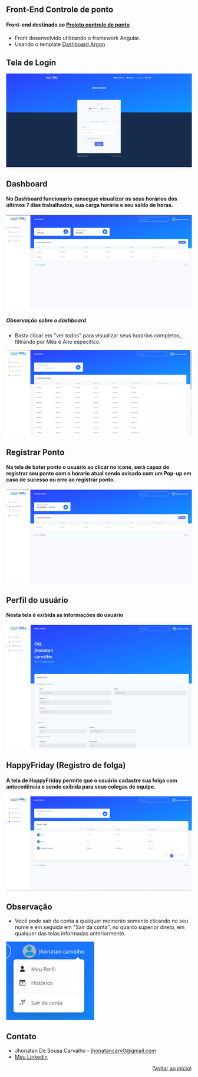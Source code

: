 ## Front-End Controle de ponto

#### Front-end destinado ao [Projeto controle de ponto](https://github.com/Jhonvtxn/ControleDePonto.git)

- Front desenvolvido utilizando o framework Angular.
- Usando o template <a href="https://www.creative-tim.com/product/argon-dashboard">Dashboard Argon</a>

## Tela de Login

<img src = "src/assets/imgReadMe/login.png">

## Dashboard
#### No Dashboard funcionario consegue visualizar os seus horários dos últimos 7 dias trabalhados, sua carga horária e seu saldo de horas.

<img src = "src/assets/imgReadMe/dashboard.png">


##### Observação sobre o dashboard
- Basta clicar em "ver todos" para visualizar seus horarios completos, filtrando por Mês e Ano especifico.

<img src = "src/assets/imgReadMe/allschedules.png">


## Registrar Ponto
#### Na tela de bater ponto o usuário ao clicar no icone, será capaz de registrar seu ponto com o horario atual sendo avisado com um Pop-up em caso de sucesso ou erro ao registrar ponto.

<img src = "src/assets/imgReadMe/registraponto.png">


## Perfil do usuário
#### Nesta tela é exibida as informações do usuário

<img src = "src/assets/imgReadMe/profile.png">

## HappyFriday (Registro de folga)
#### A tela de HappyFriday permite que o usuário cadastre sua folga com antecedência e sendo exibida para seus colegas de equipe.

<img src = "src/assets/imgReadMe/happyfriday.png">


## Observação
 - Você pode sair da conta a qualquer momento somente clicando no seu nome e em seguida em "Sair da conta", no quanto superior direto, em qualquer das telas informadas anteriormente.

<img src = "src/assets/imgReadMe/logout.png">


## Contato
- Jhonatan De Sousa Carvalho - jhonatancarv0@gmail.com
- [Meu Linkedin](https://www.linkedin.com/in/jhonvtan/)

<p align="right">(<a href="#top">Voltar ao início</a>)</p>
